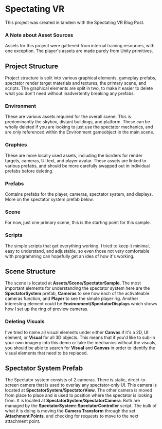 # Spectating VR

This project was created in tandem with the Spectating VR Blog Post.

### A Note about Asset Sources

Assets for this project were gathered from internal training resources, with one exception. The player's assets are made purely from Unity primitives.

## Project Structure

Project structure is split into various graphical elements, gameplay prefabs, spectator render target materials and textures, the primary scene, and scripts. The graphical elements are split in two, to make it easier to delete what you don't need without inadvertently breaking any prefabs.

### Environment

These are various assets required for the overall scene. This is predominantly the skybox, distant buildings, and platform.  These can be wholly deleted if you are looking to just use the spectator mechanics, and are only referenced within the Environment gameobject in the main scene.

### Graphics

These are more locally used assets, including the borders for render targets, cameras, UI text, and player avatar.  These assets are linked to various prefabs, and should be more carefully swapped out in individual prefabs before deleting.

### Prefabs

Contains prefabs for the player, cameras, spectator system, and displays. More on the spectator system prefab below.

### Scene
 
For now, just one primary scene, this is the starting point for this sample.

### Scripts

The simple scripts that get everything working. I tried to keep it minimal, easy to understand, and adjustable, so even those not very comfortable with programming can hopefully get an idea of how it's working.

## Scene Structure

The scene is located at __Assets/Scene/SpectatorSample__. The most important elements for understanding the spectator system here are the __SpectatorSystem__ prefab, __Cameras__ to see how each of the activateable cameras function, and __Player__ to see the simple player rig. Another interesting element could be __Environment/SpectatorDisplays__ which shows how I set up the ring of preview cameras.

### Deleting Visuals

I've tried to name all visual elements under either __Canvas__ if it's a 2D, UI element, or __Visual__ for all 3D objects.  This means that if you'd like to sub-in your own imagery into this demo or take the mechanics without the visuals, you should be able to search for __Visual__ and __Canvas__ in order to identify the visual elements that need to be replaced.


## Spectator System Prefab
The Spectator system consists of 2 cameras. There is static, direct-to-screen camera that is used to overlay any spectator-only UI.  This camera is located at __SpectatorSystem/SpectatorView__.  The other camera is moved from place to place and is used to position where the spectator is looking from.  It is located at __SpectatorSystem/SpectatorCamera__.  Both are managed by the __SpectatorSystem::SpectatorController__ script.  The bulk of what it is doing is moving the __Camera Transform__ through the set __Attachment Points__, and checking for requests to move to the next attachment point.

